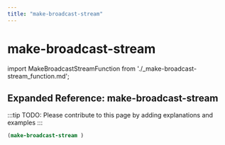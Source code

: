 ```yaml
---
title: "make-broadcast-stream"
---
```


# make-broadcast-stream

import MakeBroadcastStreamFunction from './_make-broadcast-stream_function.md';

<MakeBroadcastStreamFunction />

## Expanded Reference: make-broadcast-stream

:::tip
TODO: Please contribute to this page by adding explanations and examples
:::

```lisp
(make-broadcast-stream )
```
